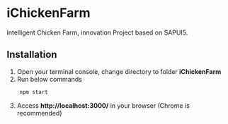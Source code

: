 # iChickenFarm
Intelligent Chicken Farm, innovation Project based on SAPUI5.

## Installation

1. Open your terminal console, change directory to folder __iChickenFarm__
2. Run below commands
```bash
    npm start
```
3. Access **http://localhost:3000/** in your browser (Chrome is recommended)
